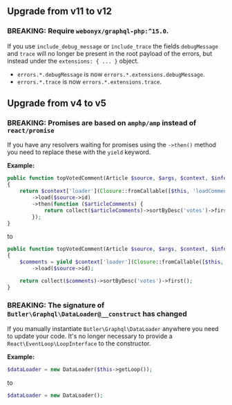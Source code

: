 ## Upgrade from v11 to v12

### BREAKING: Require `webonyx/graphql-php:^15.0`.

If you use `include_debug_message` or `include_trace` the fields `debugMessage` and `trace` will no longer be present in the root payload of the errors, but instead under the `extensions: { ... }` object.

- `errors.*.debugMessage` is now `errors.*.extensions.debugMessage`.
- `errors.*.trace` is now `errors.*.extensions.trace`.


## Upgrade from v4 to v5

### BREAKING: Promises are based on `amphp/amp` instead of `react/promise`

If you have any resolvers waiting for promises using the `->then()` method you need to replace these with the `yield` keyword.

**Example:**

```php
public function topVotedComment(Article $source, $args, $context, $info)
{
    return $context['loader'](Closure::fromCallable([$this, 'loadComments']))
        ->load($source->id)
        ->then(function ($articleComments) {
            return collect($articleComments)->sortByDesc('votes')->first();
        });
}
```

to

```php
public function topVotedComment(Article $source, $args, $context, $info)
{
    $comments = yield $context['loader'](Closure::fromCallable([$this, 'loadComments']))
        ->load($source->id);

    return collect($comments)->sortByDesc('votes')->first();
}
```

### BREAKING: The signature of `Butler\Graphql\DataLoader@__construct` has changed

If you manually instantiate `Butler\Graphql\DataLoader` anywhere you need to update your code. It's no longer necessary to provide a `React\EventLoop\LoopInterface` to the constructor.

**Example:**

```php
$dataLoader = new DataLoader($this->getLoop());
```

to

```php
$dataLoader = new DataLoader();
```
